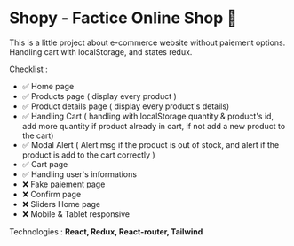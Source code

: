 # Shopy - Factice Online Shop 🛒

This is a little project about e-commerce website without paiement options. Handling cart with localStorage, and states redux.

Checklist :

- ✅ Home page
- ✅ Products page ( display every product )
- ✅ Product details page ( display every product's details)
- ✅ Handling Cart ( handling with localStorage quantity & product's id, add more quantity if product already in cart, if not add a new product to the cart)
- ✅ Modal Alert ( Alert msg if the product is out of stock, and alert if the product is add to the cart correctly )
- ✅ Cart page
- ✅ Handling user's informations
- ❌ Fake paiement page
- ❌ Confirm page
- ❌ Sliders Home page
- ❌ Mobile & Tablet responsive

Technologies : **React, Redux, React-router, Tailwind**
